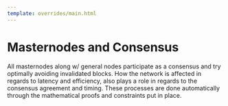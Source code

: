 ```yaml
---
template: overrides/main.html
---
```


# Masternodes and Consensus

All masternodes along w/ general nodes participate as a consensus and try optimally avoiding invalidated blocks. How the network is affected in regards to latency and efficiency, also plays a role in regards to the consensus agreement and timing. These processes are done automatically through the mathematical proofs and constraints put in place.
